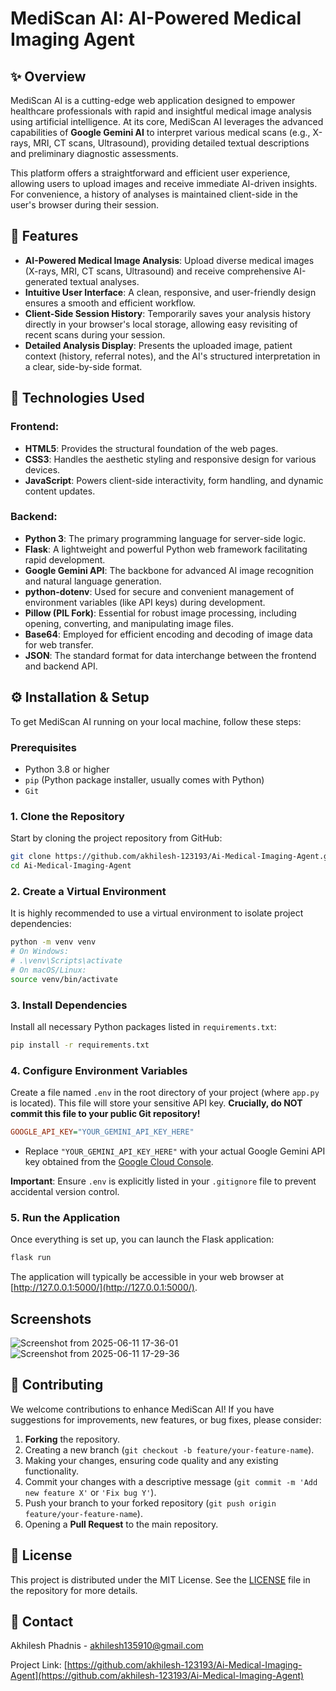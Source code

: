 #   MediScan AI: AI-Powered Medical Imaging Agent </i>
<p align="center">
</p>

## ✨ Overview

MediScan AI is a cutting-edge web application designed to empower healthcare professionals with rapid and insightful medical image analysis using artificial intelligence. At its core, MediScan AI leverages the advanced capabilities of **Google Gemini AI** to interpret various medical scans (e.g., X-rays, MRI, CT scans, Ultrasound), providing detailed textual descriptions and preliminary diagnostic assessments.

This platform offers a straightforward and efficient user experience, allowing users to upload images and receive immediate AI-driven insights. For convenience, a history of analyses is maintained client-side in the user's browser during their session.

## 🚀 Features

*   **AI-Powered Medical Image Analysis**: Upload diverse medical images (X-rays, MRI, CT scans, Ultrasound) and receive comprehensive AI-generated textual analyses.
*   **Intuitive User Interface**: A clean, responsive, and user-friendly design ensures a smooth and efficient workflow.
*   **Client-Side Session History**: Temporarily saves your analysis history directly in your browser's local storage, allowing easy revisiting of recent scans during your session.
*   **Detailed Analysis Display**: Presents the uploaded image, patient context (history, referral notes), and the AI's structured interpretation in a clear, side-by-side format.

## 🌟 Technologies Used

### Frontend:

*   **HTML5**: Provides the structural foundation of the web pages.
*   **CSS3**: Handles the aesthetic styling and responsive design for various devices.
*   **JavaScript**: Powers client-side interactivity, form handling, and dynamic content updates.

### Backend:

*   **Python 3**: The primary programming language for server-side logic.
*   **Flask**: A lightweight and powerful Python web framework facilitating rapid development.
*   **Google Gemini API**: The backbone for advanced AI image recognition and natural language generation.
*   **python-dotenv**: Used for secure and convenient management of environment variables (like API keys) during development.
*   **Pillow (PIL Fork)**: Essential for robust image processing, including opening, converting, and manipulating image files.
*   **Base64**: Employed for efficient encoding and decoding of image data for web transfer.
*   **JSON**: The standard format for data interchange between the frontend and backend API.

## ⚙️ Installation & Setup

To get MediScan AI running on your local machine, follow these steps:

### Prerequisites

*   Python 3.8 or higher
*   `pip` (Python package installer, usually comes with Python)
*   `Git`

### 1. Clone the Repository

Start by cloning the project repository from GitHub:

```bash
git clone https://github.com/akhilesh-123193/Ai-Medical-Imaging-Agent.git
cd Ai-Medical-Imaging-Agent
```

### 2. Create a Virtual Environment

It is highly recommended to use a virtual environment to isolate project dependencies:

```bash
python -m venv venv
# On Windows:
# .\venv\Scripts\activate
# On macOS/Linux:
source venv/bin/activate
```

### 3. Install Dependencies

Install all necessary Python packages listed in `requirements.txt`:

```bash
pip install -r requirements.txt
```

### 4. Configure Environment Variables

Create a file named `.env` in the root directory of your project (where `app.py` is located). This file will store your sensitive API key. **Crucially, do NOT commit this file to your public Git repository!**

```ini
GOOGLE_API_KEY="YOUR_GEMINI_API_KEY_HERE"
```

*   Replace `"YOUR_GEMINI_API_KEY_HERE"` with your actual Google Gemini API key obtained from the [Google Cloud Console](https://console.cloud.google.com/vertex-ai).

**Important**: Ensure `.env` is explicitly listed in your `.gitignore` file to prevent accidental version control.

### 5. Run the Application

Once everything is set up, you can launch the Flask application:

```bash
flask run
```

The application will typically be accessible in your web browser at [http://127.0.0.1:5000/](http://127.0.0.1:5000/).



## Screenshots

![Screenshot from 2025-06-11 17-36-01](https://github.com/user-attachments/assets/bdfa5ea7-358c-44a7-94e5-7440ee622e4a)                    ![Screenshot from 2025-06-11 17-29-36](https://github.com/user-attachments/assets/85b99b4b-0c4a-4d6d-beac-183575ee3284)                                                                        



## 🤝 Contributing

We welcome contributions to enhance MediScan AI! If you have suggestions for improvements, new features, or bug fixes, please consider:

1.  **Forking** the repository.
2.  Creating a new branch (`git checkout -b feature/your-feature-name`).
3.  Making your changes, ensuring code quality and any existing functionality.
4.  Commit your changes with a descriptive message (`git commit -m 'Add new feature X'` or `'Fix bug Y'`).
5.  Push your branch to your forked repository (`git push origin feature/your-feature-name`).
6.  Opening a **Pull Request** to the main repository.


## 📜 License

This project is distributed under the MIT License. See the [LICENSE](LICENSE) file in the repository for more details.

## 📧 Contact

Akhilesh Phadnis - akhilesh135910@gmail.com

Project Link: [https://github.com/akhilesh-123193/Ai-Medical-Imaging-Agent](https://github.com/akhilesh-123193/Ai-Medical-Imaging-Agent)
